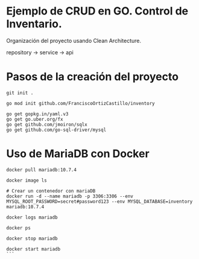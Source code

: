 
# Ejemplo de CRUD en GO. Control de Inventario.

Organización del proyecto usando Clean Architecture.

repository -> service -> api

# Pasos de la creación del proyecto

```
git init .

go mod init github.com/FranciscoOrtizCastillo/inventory

go get gopkg.in/yaml.v3
go get go.uber.org/fx
go get github.com/jmoiron/sqlx
go get github.com/go-sql-driver/mysql

```

# Uso de MariaDB con Docker

````
docker pull mariadb:10.7.4

docker image ls

# Crear un contenedor con mariaDB
docker run -d --name mariadb -p 3306:3306 --env MYSQL_ROOT_PASSWORD=secret#password123 --env MYSQL_DATABASE=inventory mariadb:10.7.4 

docker logs mariadb

docker ps

docker stop mariadb

docker start mariadb
```

